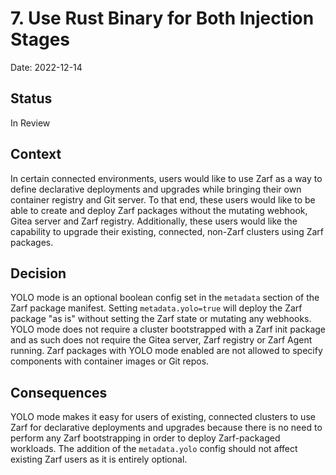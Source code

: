 # 7. Use Rust Binary for Both Injection Stages

Date: 2022-12-14

## Status

In Review


## Context

In certain connected environments, users would like to use Zarf as a way to define declarative deployments and upgrades while bringing their own container registry and Git server. To that end, these users would like to be able to create and deploy Zarf packages without the mutating webhook, Gitea server and Zarf registry. Additionally, these users would like the capability to upgrade their existing, connected, non-Zarf clusters using Zarf packages.

## Decision

YOLO mode is an optional boolean config set in the `metadata` section of the Zarf package manifest. Setting `metadata.yolo=true` will deploy the Zarf package "as is" without setting the Zarf state or mutating any webhooks. YOLO mode does not require a cluster bootstrapped with a Zarf init package and as such does not require the Gitea server, Zarf registry or Zarf Agent running. Zarf packages with YOLO mode enabled are not allowed to specify components with container images or Git repos.

## Consequences

YOLO mode makes it easy for users of existing, connected clusters to use Zarf for declarative deployments and upgrades because there is no need to perform any Zarf bootstrapping in order to deploy Zarf-packaged workloads. The addition of the `metadata.yolo` config should not affect existing Zarf users as it is entirely optional.
